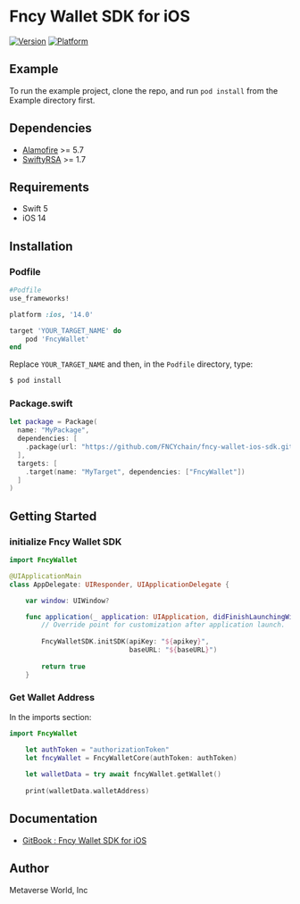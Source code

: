 # Fncy Wallet SDK for iOS

[![Version](https://img.shields.io/cocoapods/v/FncyWallet.svg?style=flat)](https://cocoapods.org/pods/FncyWallet)
[![Platform](https://img.shields.io/cocoapods/p/FncyWallet.svg?style=flat)](https://cocoapods.org/pods/FncyWallet)

## Example

To run the example project, clone the repo, and run `pod install` from the Example directory first.

## Dependencies

* [Alamofire](https://github.com/Alamofire/Alamofire) >= 5.7
* [SwiftyRSA](https://github.com/TakeScoop/SwiftyRSA) >= 1.7

## Requirements

* Swift 5
* iOS 14

## Installation

### **Podfile**
```ruby
#Podfile 
use_frameworks!

platform :ios, '14.0'

target 'YOUR_TARGET_NAME' do
    pod 'FncyWallet'
end
```
Replace `YOUR_TARGET_NAME` and then, in the `Podfile` directory, type:

```bash
$ pod install
```

### **Package.swift**
```swift
let package = Package(
  name: "MyPackage",
  dependencies: [
    .package(url: "https://github.com/FNCYchain/fncy-wallet-ios-sdk.git", Version(0,1,0)..<Version(1,0,0))
  ],
  targets: [
    .target(name: "MyTarget", dependencies: ["FncyWallet"])
  ]
)
```

## Getting Started

### initialize Fncy Wallet SDK  

```swift
import FncyWallet

@UIApplicationMain
class AppDelegate: UIResponder, UIApplicationDelegate {

    var window: UIWindow?

    func application(_ application: UIApplication, didFinishLaunchingWithOptions launchOptions: [UIApplication.LaunchOptionsKey: Any]?) -> Bool {
        // Override point for customization after application launch.
        
        FncyWalletSDK.initSDK(apiKey: "${apikey}",
                              baseURL: "${baseURL}")
        
        return true
    }
```

### Get Wallet Address

In the imports section:
```swift
import FncyWallet
```
     
```swift
    let authToken = "authorizationToken"
    let fncyWallet = FncyWalletCore(authToken: authToken)
    
    let walletData = try await fncyWallet.getWallet()
    
    print(walletData.walletAddress)  
```

## Documentation 

* [GitBook : Fncy Wallet SDK for iOS](https://docs.fncy.world/for-developers/wallet/sdk/ios)
 
## Author

Metaverse World, Inc
